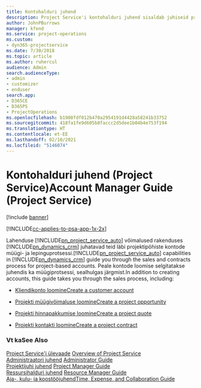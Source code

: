 ```yaml
---
title: Kontohalduri juhend
description: Project Service'i kontohalduri juhend sisaldab juhiseid projektipõhiste kontode müügi- ja lepinguprotsessi kohta.
author: JohnPBurrows
manager: kfend
ms.service: project-operations
ms.custom:
- dyn365-projectservice
ms.date: 7/30/2018
ms.topic: article
ms.author: ruhercul
audience: Admin
search.audienceType:
- admin
- customizer
- enduser
search.app:
- D365CE
- D365PS
- ProjectOperations
ms.openlocfilehash: b1908fdf012b470a2954191d4428a58241b33752
ms.sourcegitcommit: 418fa1fe9d605b8faccc2d5dee1b04b4e753f194
ms.translationtype: HT
ms.contentlocale: et-EE
ms.lasthandoff: 02/10/2021
ms.locfileid: "5146074"
---
```

# <a name="account-manager-guide-project-service"></a><span data-ttu-id="06e3a-103">Kontohalduri juhend (Project Service)</span><span class="sxs-lookup"><span data-stu-id="06e3a-103">Account Manager Guide (Project Service)</span></span>

[!include [banner](../includes/psa-now-project-operations.md)]

[!INCLUDE[cc-applies-to-psa-app-1x-2x](../includes/cc-applies-to-psa-app-1x-2x.md)]

<span data-ttu-id="06e3a-104">Lahenduse [!INCLUDE[pn_project_service_auto](../includes/pn-project-service-auto.md)] võimalused rakenduses [!INCLUDE[pn_dynamics_crm](../includes/pn-dynamics-crm.md)] juhatavad teid läbi projektipõhiste kontode müügi- ja lepinguprotsessi.</span><span class="sxs-lookup"><span data-stu-id="06e3a-104">[!INCLUDE[pn_project_service_auto](../includes/pn-project-service-auto.md)] capabilities in [!INCLUDE[pn_dynamics_crm](../includes/pn-dynamics-crm.md)] guide you through the sales and contracts process for project-based accounts.</span></span> <span data-ttu-id="06e3a-105">Peale kontode loomise selgitatakse juhendis ka müügiprotsessi, sealhulgas järgmist.</span><span class="sxs-lookup"><span data-stu-id="06e3a-105">In addition to creating accounts, this guide takes you through the sales process, including:</span></span>  
  
-   [<span data-ttu-id="06e3a-106">Kliendikonto loomine</span><span class="sxs-lookup"><span data-stu-id="06e3a-106">Create a customer account</span></span>](../psa/create-customer-account.md)  
  
-   [<span data-ttu-id="06e3a-107">Projekti müügivõimaluse loomine</span><span class="sxs-lookup"><span data-stu-id="06e3a-107">Create a project opportunity</span></span>](../psa/create-project-opportunity.md)  
  
-   [<span data-ttu-id="06e3a-108">Projekti hinnapakkumise loomine</span><span class="sxs-lookup"><span data-stu-id="06e3a-108">Create a project quote</span></span>](../psa/create-project-quote.md)  
  
-   [<span data-ttu-id="06e3a-109">Projekti kontakti loomine</span><span class="sxs-lookup"><span data-stu-id="06e3a-109">Create a project contract</span></span>](../psa/create-project-contract.md)  
  
  
### <a name="see-also"></a><span data-ttu-id="06e3a-110">Vt ka</span><span class="sxs-lookup"><span data-stu-id="06e3a-110">See Also</span></span>  
 <span data-ttu-id="06e3a-111">[Project Service'i ülevaade](../psa/overview.md) </span><span class="sxs-lookup"><span data-stu-id="06e3a-111">[Overview of Project Service](../psa/overview.md) </span></span>  
 <span data-ttu-id="06e3a-112">[Administraatori juhend](../psa/admin-guide.md) </span><span class="sxs-lookup"><span data-stu-id="06e3a-112">[Administrator Guide](../psa/admin-guide.md) </span></span>  
 <span data-ttu-id="06e3a-113">[Projektijuhi juhend](../psa/project-manager-guide.md) </span><span class="sxs-lookup"><span data-stu-id="06e3a-113">[Project Manager Guide](../psa/project-manager-guide.md) </span></span>  
 <span data-ttu-id="06e3a-114">[Ressursihalduri juhend](../psa/resource-manager-guide.md) </span><span class="sxs-lookup"><span data-stu-id="06e3a-114">[Resource Manager Guide](../psa/resource-manager-guide.md) </span></span>  
 [<span data-ttu-id="06e3a-115">Aja-, kulu- ja koostööjuhend</span><span class="sxs-lookup"><span data-stu-id="06e3a-115">Time, Expense, and Collaboration Guide</span></span>](../psa/time-expense-collaboration-guide.md)
